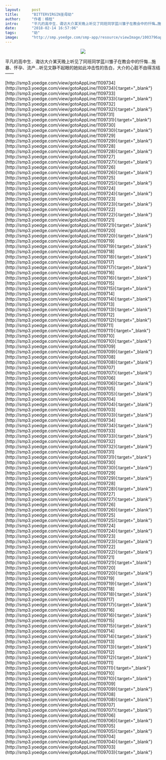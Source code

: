```yaml
---
layout:     post
title:      "BITTERVIRGIN圣母劫"
author:     "作者：楠桂"
intro:      "平凡的高中生．诹访大介某天晚上听见了同班同学蓝川雏子在教会中的忏悔…施暴、怀孕、流产…听见文静不起眼的她如此冲击性的告白，大介的心脏不由得冻结——"
date:       "2018-02-14 16:57:06"
tags:       "劫"
image:      "http://smp.yoedge.com/smp-app/resource/viewImage/1003796appline.png"
---
```

<div style="text-align: center">
<p><img src="http://smp.yoedge.com/smp-app/resource/viewImage/1003796appline.png"/></p>
</div>
<p class="post-meta">
<span>平凡的高中生．诹访大介某天晚上听见了同班同学蓝川雏子在教会中的忏悔…施暴、怀孕、流产…听见文静不起眼的她如此冲击性的告白，大介的心脏不由得冻结——</span>
</p>
[http://smp3.yoedge.com/view/gotoAppLine/1109734](http://smp3.yoedge.com/view/gotoAppLine/1109734){:target="_blank"}
[http://smp3.yoedge.com/view/gotoAppLine/1109733](http://smp3.yoedge.com/view/gotoAppLine/1109733){:target="_blank"}
[http://smp3.yoedge.com/view/gotoAppLine/1109732](http://smp3.yoedge.com/view/gotoAppLine/1109732){:target="_blank"}
[http://smp3.yoedge.com/view/gotoAppLine/1109731](http://smp3.yoedge.com/view/gotoAppLine/1109731){:target="_blank"}
[http://smp3.yoedge.com/view/gotoAppLine/1109730](http://smp3.yoedge.com/view/gotoAppLine/1109730){:target="_blank"}
[http://smp3.yoedge.com/view/gotoAppLine/1109729](http://smp3.yoedge.com/view/gotoAppLine/1109729){:target="_blank"}
[http://smp3.yoedge.com/view/gotoAppLine/1109728](http://smp3.yoedge.com/view/gotoAppLine/1109728){:target="_blank"}
[http://smp3.yoedge.com/view/gotoAppLine/1109727](http://smp3.yoedge.com/view/gotoAppLine/1109727){:target="_blank"}
[http://smp3.yoedge.com/view/gotoAppLine/1109726](http://smp3.yoedge.com/view/gotoAppLine/1109726){:target="_blank"}
[http://smp3.yoedge.com/view/gotoAppLine/1109725](http://smp3.yoedge.com/view/gotoAppLine/1109725){:target="_blank"}
[http://smp3.yoedge.com/view/gotoAppLine/1109724](http://smp3.yoedge.com/view/gotoAppLine/1109724){:target="_blank"}
[http://smp3.yoedge.com/view/gotoAppLine/1109723](http://smp3.yoedge.com/view/gotoAppLine/1109723){:target="_blank"}
[http://smp3.yoedge.com/view/gotoAppLine/1109722](http://smp3.yoedge.com/view/gotoAppLine/1109722){:target="_blank"}
[http://smp3.yoedge.com/view/gotoAppLine/1109721](http://smp3.yoedge.com/view/gotoAppLine/1109721){:target="_blank"}
[http://smp3.yoedge.com/view/gotoAppLine/1109720](http://smp3.yoedge.com/view/gotoAppLine/1109720){:target="_blank"}
[http://smp3.yoedge.com/view/gotoAppLine/1109719](http://smp3.yoedge.com/view/gotoAppLine/1109719){:target="_blank"}
[http://smp3.yoedge.com/view/gotoAppLine/1109718](http://smp3.yoedge.com/view/gotoAppLine/1109718){:target="_blank"}
[http://smp3.yoedge.com/view/gotoAppLine/1109717](http://smp3.yoedge.com/view/gotoAppLine/1109717){:target="_blank"}
[http://smp3.yoedge.com/view/gotoAppLine/1109716](http://smp3.yoedge.com/view/gotoAppLine/1109716){:target="_blank"}
[http://smp3.yoedge.com/view/gotoAppLine/1109715](http://smp3.yoedge.com/view/gotoAppLine/1109715){:target="_blank"}
[http://smp3.yoedge.com/view/gotoAppLine/1109714](http://smp3.yoedge.com/view/gotoAppLine/1109714){:target="_blank"}
[http://smp3.yoedge.com/view/gotoAppLine/1109713](http://smp3.yoedge.com/view/gotoAppLine/1109713){:target="_blank"}
[http://smp3.yoedge.com/view/gotoAppLine/1109712](http://smp3.yoedge.com/view/gotoAppLine/1109712){:target="_blank"}
[http://smp3.yoedge.com/view/gotoAppLine/1109711](http://smp3.yoedge.com/view/gotoAppLine/1109711){:target="_blank"}
[http://smp3.yoedge.com/view/gotoAppLine/1109710](http://smp3.yoedge.com/view/gotoAppLine/1109710){:target="_blank"}
[http://smp3.yoedge.com/view/gotoAppLine/1109709](http://smp3.yoedge.com/view/gotoAppLine/1109709){:target="_blank"}
[http://smp3.yoedge.com/view/gotoAppLine/1109708](http://smp3.yoedge.com/view/gotoAppLine/1109708){:target="_blank"}
[http://smp3.yoedge.com/view/gotoAppLine/1109707](http://smp3.yoedge.com/view/gotoAppLine/1109707){:target="_blank"}
[http://smp3.yoedge.com/view/gotoAppLine/1109706](http://smp3.yoedge.com/view/gotoAppLine/1109706){:target="_blank"}
[http://smp3.yoedge.com/view/gotoAppLine/1109705](http://smp3.yoedge.com/view/gotoAppLine/1109705){:target="_blank"}
[http://smp3.yoedge.com/view/gotoAppLine/1109704](http://smp3.yoedge.com/view/gotoAppLine/1109704){:target="_blank"}
[http://smp3.yoedge.com/view/gotoAppLine/1109703](http://smp3.yoedge.com/view/gotoAppLine/1109703){:target="_blank"}
[http://smp3.yoedge.com/view/gotoAppLine/1109734](http://smp3.yoedge.com/view/gotoAppLine/1109734){:target="_blank"}
[http://smp3.yoedge.com/view/gotoAppLine/1109733](http://smp3.yoedge.com/view/gotoAppLine/1109733){:target="_blank"}
[http://smp3.yoedge.com/view/gotoAppLine/1109732](http://smp3.yoedge.com/view/gotoAppLine/1109732){:target="_blank"}
[http://smp3.yoedge.com/view/gotoAppLine/1109731](http://smp3.yoedge.com/view/gotoAppLine/1109731){:target="_blank"}
[http://smp3.yoedge.com/view/gotoAppLine/1109730](http://smp3.yoedge.com/view/gotoAppLine/1109730){:target="_blank"}
[http://smp3.yoedge.com/view/gotoAppLine/1109729](http://smp3.yoedge.com/view/gotoAppLine/1109729){:target="_blank"}
[http://smp3.yoedge.com/view/gotoAppLine/1109728](http://smp3.yoedge.com/view/gotoAppLine/1109728){:target="_blank"}
[http://smp3.yoedge.com/view/gotoAppLine/1109727](http://smp3.yoedge.com/view/gotoAppLine/1109727){:target="_blank"}
[http://smp3.yoedge.com/view/gotoAppLine/1109726](http://smp3.yoedge.com/view/gotoAppLine/1109726){:target="_blank"}
[http://smp3.yoedge.com/view/gotoAppLine/1109725](http://smp3.yoedge.com/view/gotoAppLine/1109725){:target="_blank"}
[http://smp3.yoedge.com/view/gotoAppLine/1109724](http://smp3.yoedge.com/view/gotoAppLine/1109724){:target="_blank"}
[http://smp3.yoedge.com/view/gotoAppLine/1109723](http://smp3.yoedge.com/view/gotoAppLine/1109723){:target="_blank"}
[http://smp3.yoedge.com/view/gotoAppLine/1109722](http://smp3.yoedge.com/view/gotoAppLine/1109722){:target="_blank"}
[http://smp3.yoedge.com/view/gotoAppLine/1109721](http://smp3.yoedge.com/view/gotoAppLine/1109721){:target="_blank"}
[http://smp3.yoedge.com/view/gotoAppLine/1109720](http://smp3.yoedge.com/view/gotoAppLine/1109720){:target="_blank"}
[http://smp3.yoedge.com/view/gotoAppLine/1109719](http://smp3.yoedge.com/view/gotoAppLine/1109719){:target="_blank"}
[http://smp3.yoedge.com/view/gotoAppLine/1109718](http://smp3.yoedge.com/view/gotoAppLine/1109718){:target="_blank"}
[http://smp3.yoedge.com/view/gotoAppLine/1109717](http://smp3.yoedge.com/view/gotoAppLine/1109717){:target="_blank"}
[http://smp3.yoedge.com/view/gotoAppLine/1109716](http://smp3.yoedge.com/view/gotoAppLine/1109716){:target="_blank"}
[http://smp3.yoedge.com/view/gotoAppLine/1109715](http://smp3.yoedge.com/view/gotoAppLine/1109715){:target="_blank"}
[http://smp3.yoedge.com/view/gotoAppLine/1109714](http://smp3.yoedge.com/view/gotoAppLine/1109714){:target="_blank"}
[http://smp3.yoedge.com/view/gotoAppLine/1109713](http://smp3.yoedge.com/view/gotoAppLine/1109713){:target="_blank"}
[http://smp3.yoedge.com/view/gotoAppLine/1109712](http://smp3.yoedge.com/view/gotoAppLine/1109712){:target="_blank"}
[http://smp3.yoedge.com/view/gotoAppLine/1109711](http://smp3.yoedge.com/view/gotoAppLine/1109711){:target="_blank"}
[http://smp3.yoedge.com/view/gotoAppLine/1109710](http://smp3.yoedge.com/view/gotoAppLine/1109710){:target="_blank"}
[http://smp3.yoedge.com/view/gotoAppLine/1109709](http://smp3.yoedge.com/view/gotoAppLine/1109709){:target="_blank"}
[http://smp3.yoedge.com/view/gotoAppLine/1109708](http://smp3.yoedge.com/view/gotoAppLine/1109708){:target="_blank"}
[http://smp3.yoedge.com/view/gotoAppLine/1109707](http://smp3.yoedge.com/view/gotoAppLine/1109707){:target="_blank"}
[http://smp3.yoedge.com/view/gotoAppLine/1109706](http://smp3.yoedge.com/view/gotoAppLine/1109706){:target="_blank"}
[http://smp3.yoedge.com/view/gotoAppLine/1109705](http://smp3.yoedge.com/view/gotoAppLine/1109705){:target="_blank"}
[http://smp3.yoedge.com/view/gotoAppLine/1109704](http://smp3.yoedge.com/view/gotoAppLine/1109704){:target="_blank"}
[http://smp3.yoedge.com/view/gotoAppLine/1109703](http://smp3.yoedge.com/view/gotoAppLine/1109703){:target="_blank"}


